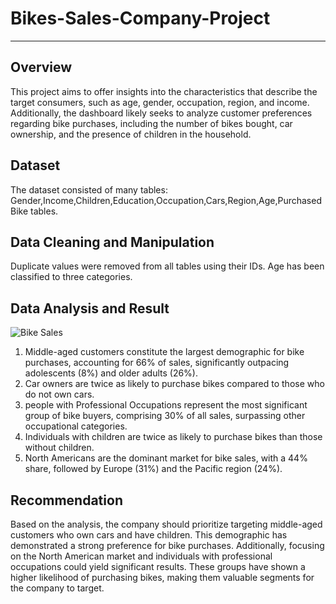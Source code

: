 # Bikes-Sales-Company-Project

----------------
## Overview
This project aims to offer insights into the characteristics that describe the target consumers, such as age, gender, occupation, region, and income. Additionally, the dashboard likely seeks to analyze customer preferences regarding bike purchases, including the number of bikes bought, car ownership, and the presence of children in the household.

## Dataset
The dataset consisted of many tables: Gender,Income,Children,Education,Occupation,Cars,Region,Age,Purchased Bike tables.

## Data Cleaning and Manipulation
Duplicate values were removed from all tables using their IDs. Age has been classified to three categories.

## Data Analysis and Result

![Bike Sales](https://github.com/user-attachments/assets/88e3f391-52e9-4334-8e0b-348ee831923c)

1.	Middle-aged customers constitute the largest demographic for bike purchases, accounting for 66% of sales, significantly outpacing adolescents (8%) and older adults (26%). 
2.	Car owners are twice as likely to purchase bikes compared to those who do not own cars.
3.	people with Professional Occupations represent the most significant group of bike buyers, comprising 30% of all sales, surpassing other occupational categories.
4.	Individuals with children are twice as likely to purchase bikes than those without children.
5.	North Americans are the dominant market for bike sales, with a 44% share, followed by Europe (31%) and the Pacific region (24%).

## Recommendation
Based on the analysis, the company should prioritize targeting middle-aged customers who own cars and have children. This demographic has demonstrated a strong preference for bike purchases. Additionally, focusing on the North American market and individuals with professional occupations could yield significant results. These groups have shown a higher likelihood of purchasing bikes, making them valuable segments for the company to target.

